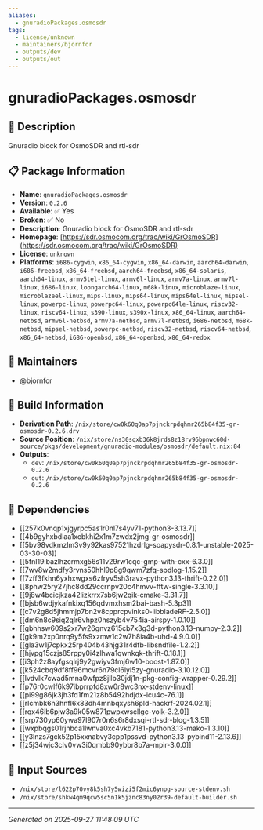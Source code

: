 ```yaml
---
aliases:
  - gnuradioPackages.osmosdr
tags:
  - license/unknown
  - maintainers/bjornfor
  - outputs/dev
  - outputs/out
---
```


# gnuradioPackages.osmosdr

## 📝 Description

Gnuradio block for OsmoSDR and rtl-sdr

## 📋 Package Information

- **Name**: `gnuradioPackages.osmosdr`
- **Version**: `0.2.6`
- **Available**: ✅ Yes
- **Broken**: ✅ No
- **Description**: Gnuradio block for OsmoSDR and rtl-sdr
- **Homepage**: [https://sdr.osmocom.org/trac/wiki/GrOsmoSDR](https://sdr.osmocom.org/trac/wiki/GrOsmoSDR)
- **License**: `unknown`
- **Platforms**: `i686-cygwin`, `x86_64-cygwin`, `x86_64-darwin`, `aarch64-darwin`, `i686-freebsd`, `x86_64-freebsd`, `aarch64-freebsd`, `x86_64-solaris`, `aarch64-linux`, `armv5tel-linux`, `armv6l-linux`, `armv7a-linux`, `armv7l-linux`, `i686-linux`, `loongarch64-linux`, `m68k-linux`, `microblaze-linux`, `microblazeel-linux`, `mips-linux`, `mips64-linux`, `mips64el-linux`, `mipsel-linux`, `powerpc-linux`, `powerpc64-linux`, `powerpc64le-linux`, `riscv32-linux`, `riscv64-linux`, `s390-linux`, `s390x-linux`, `x86_64-linux`, `aarch64-netbsd`, `armv6l-netbsd`, `armv7a-netbsd`, `armv7l-netbsd`, `i686-netbsd`, `m68k-netbsd`, `mipsel-netbsd`, `powerpc-netbsd`, `riscv32-netbsd`, `riscv64-netbsd`, `x86_64-netbsd`, `i686-openbsd`, `x86_64-openbsd`, `x86_64-redox`
## 👥 Maintainers

- @bjornfor


## 🔧 Build Information

- **Derivation Path**: `/nix/store/cw0k60q0ap7pjnckrpdqhmr265b84f35-gr-osmosdr-0.2.6.drv`
- **Source Position**: `/nix/store/ns30sqxb36k8jrds8z18rv96bpnwc60d-source/pkgs/development/gnuradio-modules/osmosdr/default.nix:84`
- **Outputs**:
  - `dev`:  `/nix/store/cw0k60q0ap7pjnckrpdqhmr265b84f35-gr-osmosdr-0.2.6`
  - `out`:  `/nix/store/cw0k60q0ap7pjnckrpdqhmr265b84f35-gr-osmosdr-0.2.6`

## 🔗 Dependencies

- [[257k0vnqp1xjgyrpc5as1r0nl7s4yv71-python3-3.13.7]]
- [[4b9gyhxbdlaa1xcbkhi2x1m7zwdx2jmg-gr-osmosdr]]
- [[5bv98vdkmzlm3v9y92kas97521hzdrlg-soapysdr-0.8.1-unstable-2025-03-30-03]]
- [[5fnl19ibazlhzcrmxg56s11v29rw1cqc-gmp-with-cxx-6.3.0]]
- [[7wv8w2mdfy3rvns50hhl9p8g9qwm7zfq-spdlog-1.15.2]]
- [[7zff3fkhn6yxhxwgxs6zfryv5sh3ravx-python3.13-thrift-0.22.0]]
- [[8phw25ry27jhc8dd29ccrnpv20c4hmvv-fftw-single-3.3.10]]
- [[9j8w4bcicjkza42lizkrrx7sb6jw2qik-cmake-3.31.7]]
- [[bjsb6wdjykafnkixq156qdvmxhsm2bai-bash-5.3p3]]
- [[c7v2g8d5jhmmjp7bn2v8cpprcpvinks0-libbladeRF-2.5.0]]
- [[dm6n8c9siq2qlr6vhpz0hszyb4v754ia-airspy-1.0.10]]
- [[gbhhsw609s2xr7w26gnvz615cb7x3g3d-python3.13-numpy-2.3.2]]
- [[gk9m2xp0nrq9y5fs9xzmw1c2w7h8ia4b-uhd-4.9.0.0]]
- [[gla3w1j7cpkx25rp404b43hjg31r4dfb-libsndfile-1.2.2]]
- [[hjvpg15czjs85rppy0i4zlhwa1qwnkqk-thrift-0.18.1]]
- [[i3ph2z8ayfgsqlrj9y2gwiyv3fmj6w10-boost-1.87.0]]
- [[k524cbq9df8ff96mcvr6n79cl6lyl5zy-gnuradio-3.10.12.0]]
- [[lvdvlk7cwad5mna0wfpz8jllb30jdj1n-pkg-config-wrapper-0.29.2]]
- [[p76r0cwlf6k97ibprrpfd8xw0r8wc3nx-stdenv-linux]]
- [[pi99g86jk3jh3fd1fm21z8b5492hdjdx-icu4c-76.1]]
- [[rlcmbk6n3hnfl6x83dh4mnbqxysh6pld-hackrf-2024.02.1]]
- [[rqx46ib6pjw3a9k05w871pwpxwscllgc-volk-3.2.0]]
- [[srp730yp60ywa97l907r0n6s6r8dxsqi-rtl-sdr-blog-1.3.5]]
- [[wxpbqgs01rjnbca1lwnva0xc4vkb7181-python3.13-mako-1.3.10]]
- [[y3lnzs7gck52p15xxnabvy3cpp1pssvd-python3.13-pybind11-2.13.6]]
- [[z5j34wjc3clv0vw3i0qmbb90ybbr8b7a-mpir-3.0.0]]

## 📁 Input Sources

- `/nix/store/l622p70vy8k5sh7y5wizi5f2mic6ynpg-source-stdenv.sh`
- `/nix/store/shkw4qm9qcw5sc5n1k5jznc83ny02r39-default-builder.sh`

---
*Generated on 2025-09-27 11:48:09 UTC*
